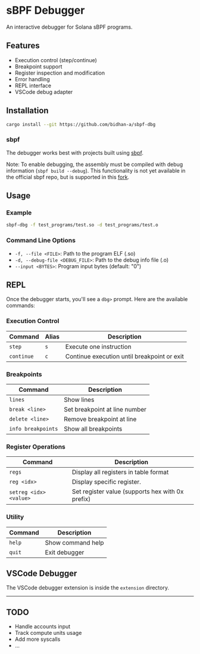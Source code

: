 # sBPF Debugger

An interactive debugger for Solana sBPF programs.

## Features

- Execution control (step/continue)
- Breakpoint support
- Register inspection and modification
- Error handling
- REPL interface
- VSCode debug adapter


## Installation

```bash
cargo install --git https://github.com/bidhan-a/sbpf-dbg
```

### sbpf

The debugger works best with projects built using [sbpf](https://github.com/deanmlittle/sbpf).

Note: To enable debugging, the assembly must be compiled with debug information (`sbpf build --debug`). This functionality is not yet available in the official sbpf repo, but is supported in this [fork](https://github.com/bidhan-a/sbpf-cli/tree/feat/debug).

## Usage

### Example
```bash
sbpf-dbg -f test_programs/test.so -d test_programs/test.o
```

### Command Line Options
- `-f, --file <FILE>`: Path to the program ELF (.so)
- `-d, --debug-file <DEBUG_FILE>`: Path to the debug info file (.o)
- `--input <BYTES>`: Program input bytes (default: "0")

## REPL

Once the debugger starts, you'll see a `dbg>` prompt. Here are the available commands:

### Execution Control
| Command | Alias | Description |
|---------|-------|-------------|
| `step` | `s` | Execute one instruction |
| `continue` | `c` | Continue execution until breakpoint or exit |

### Breakpoints
| Command | Description |
|---------|-------------|
| `lines` | Show lines |
| `break <line>` | Set breakpoint at line number |
| `delete <line>` | Remove breakpoint at line |
| `info breakpoints` | Show all breakpoints |

### Register Operations
| Command | Description |
|---------|-------------|
| `regs` | Display all registers in table format |
| `reg <idx>` | Display specific register. |
| `setreg <idx> <value>` | Set register value (supports hex with 0x prefix) |

### Utility
| Command | Description |
|---------|-------------|
| `help` | Show command help |
| `quit` | Exit debugger |


## VSCode Debugger
The VSCode debugger extension is inside the `extension` directory. 

-----

## TODO
- Handle accounts input
- Track compute units usage
- Add more syscalls
- ...

